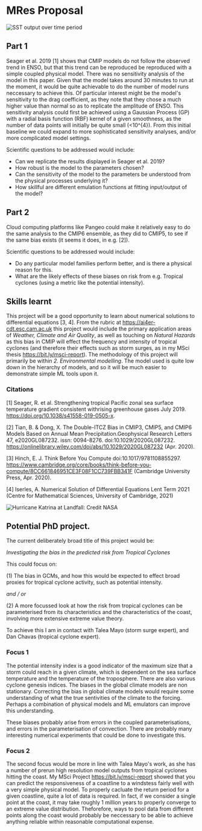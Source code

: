 # MRes Proposal

![SST output over time period](gifs/SST_SST2_in_om_run2f.gif)

## Part 1

Seager et al. 2019 [1] shows that CMIP models do not follow the observed trend in ENSO, but that this trend can be reproduced
be reproduced with a simple coupled physical model.
There was no sensitivity analysis of the model in this paper. Given that the model 
takes around 30 minutes to run at the moment, 
it would be quite achievable to do the number of 
model runs neccessary to achieve this. 
Of particular interest might be the model's sensitivity to the 
drag coefficient, as they note that they chose a much 
higher value than normal so as to replicate the amplitude of ENSO.
This sensitivity analysis could first be achieved using a Gaussian Process (GP)
with a radial basis function (RBF) kernel of a given smoothness,
as the number of data points will initially be quite small (<10^{4}).
From this initial baseline we could expand to more sophisticated
sensitivity analyses, and/or more complicated model settings.

Scientific questions to be addressed would include:

 - Can we replicate the results displayed in Seager et al. 2019?
 - How robust is the model to the parameters chosen?
 - Can the sensitivity of the model to the parameters be understood from the physical processes underlying it?
 - How skillful are different emulation functions at fitting input/output of the model?

## Part 2

Cloud computing platforms like Pangeo could make it relatively easy
to do the same analysis to the CMIP6 ensemble, as they
did to CMIP5,
to see if the same bias exists (it seems it does, in e.g. [2]).

Scientific questions to be addressed would include:

 - Do any particular model families perform better, and is there a physical reason for this.
 - What are the likely effects of these biases on risk 
   from e.g. Tropical cyclones (using a metric like the 
   potential intensity).

## Skills learnt

This project will be a good opportunity to learn about numerical solutions to differential equations [3, 4]. From the rubric at <https://ai4er-cdt.esc.cam.ac.uk> this project would include the primary application areas of _Weather, Climate and Air Quality_, as well as touching on _Natural Hazards_ as this bias in CMIP will effect the frequency and intensity of tropical cyclones (and therefore their effects such as storm surges, as in my MSci thesis <https://bit.ly/msci-report>).  The methodology of this project will primarily be within _2. Environmental modelling_.  The model used is quite low down in the hierarchy of models, and so it will be much 
easier to demonstrate simple ML tools upon it. 


### Citations

[1] Seager,  R. et  al.  Strengthening  tropical  Pacific  zonal  sea  surface  temperature  gradient  consistent  withrising  greenhouse  gases July 2019. <https://doi.org/10.1038/s41558-019-0505-x>.

[2] Tian, B. & Dong, X. The Double-ITCZ Bias in CMIP3, CMIP5, and CMIP6 Models Based on Annual Mean Precipitation.Geophysical  Research  Letters 47, e2020GL087232. issn: 0094-8276. doi:10.1029/2020GL087232. <https://onlinelibrary.wiley.com/doi/abs/10.1029/2020GL087232> (Apr. 2020).

[3] Hinch,  E.  J. Think  Before  You  Compute doi:10.1017/9781108855297. <https://www.cambridge.org/core/books/think-before-you-compute/8CC661846951CE3F08F1CC739FBB341F> (Cambridge University Press, Apr. 2020).

[4] Iserles, A. Numerical  Solution  of  Differential  Equations Lent Term 2021 (Centre for Mathematical Sciences, University of Cambridge, 2021)

![Hurricane Katrina at Landfall: Credit NASA](https://cdn.britannica.com/74/121674-050-C458B2B5/satellite-image-National-Oceanic-and-Atmospheric-Administration-August-28-2005.jpg)

## Potential PhD project.

The current deliberately broad title of this project would be:

_Investigating the bias in the predicted risk from Tropical Cyclones_

This could focus on:


(1)  The bias in GCMs, and how this would be expected to effect broad proxies 
   for tropical cyclone activity, such as potential intensity.

   _and / or_
  
 (2) A more focussed look at how the risk from tropical cyclones
   can be parameterised from its characteristics and the characteristics of the coast, 
   involving more extensive extreme value theory.

To achieve this I am in contact with Talea Mayo (storm surge expert), 
and Dan Chavas (tropical cyclone expert).

### Focus 1

The potential intensity index is a good indicator of the maximum size that a storm
could reach in a given climate, which is dependent on the sea surface temperature and
the temperature of the troposphere.
There are also various cyclone genesis indices.
The biases in the global climate models are non stationary.
Correcting the bias in global climate models would require 
some understanding of what the true sentivities of the climate
to the forcing. Perhaps a combination of physical models 
and ML emulators can improve this understanding.

These biases probably arise from errors in the coupled parameterisations,
and errors in the parameterisation of convection. There are probably many
interesting numerical experiments that could be done to investigate this.


### Focus 2

The second focus would be more in line 
with Talea Mayo's work, as she has a number 
of prerun high resolution model outputs 
from tropical cyclones hitting the coast.
My MSci Project <https://bit.ly/msci-report> 
showed that you can predict the responsiveness of
a coastline to a windstess fairly well with a very simple physical model.
To properly cacluate the return period for a given coastline,
quite a lot of data is required. 
In fact, if we consider a single point at the coast, it 
may take roughly 1 million years to properly converge to an extreme value
distribution. Theforefore, ways to pool data from different points along the 
coast would probably be neccessary to be able to achieve anything reliable 
within reasonable computational expense.
